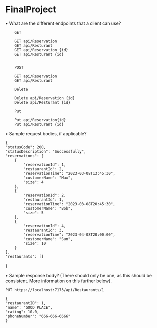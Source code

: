 # FinalProject

•	What are the different endpoints that a client can use? 
        
        GET
        
        GET api/Reservation
        GET api/Resturant 
        GET api/Reservation {id}
        GET api/Resturant {id}


        POST

        GET api/Reservation
        GET api/Resturant 

        Delete 

        Delete api/Reservation {id}
        Delete api/Resturant {id}

        Put
        
        Put api/Reservation{id}
        Put api/Resturant {id}


•	Sample request bodies, if applicable?

    {
    "statusCode": 200,
    "statusDescription": "Successfully",
    "reservations": [
        {
            "reservationId": 1,
            "restaurantId": 2,
            "reservationTime": "2023-03-08T13:45:30",
            "customerName": "Max",
            "size": 4
        },
        {
            "reservationId": 2,
            "restaurantId": 1,
            "reservationTime": "2023-03-08T20:45:30",
            "customerName": "Bob",
            "size": 5
        },
        {
            "reservationId": 4,
            "restaurantId": 3,
            "reservationTime": "2023-04-08T20:00:00",
            "customerName": "Sun",
            "size": 10
        }
    ],
    "restaurants": []
}

•	Sample response body? (There should only be one, as this should be consistent. More information on this further below). 


    PUT https://localhost:7173/api/Restaurants/1

    {
    "restaurantID": 1,
    "name": "GOOD PLACE",
    "rating": 10.0,
    "phoneNumber": "666-666-6666"
    }